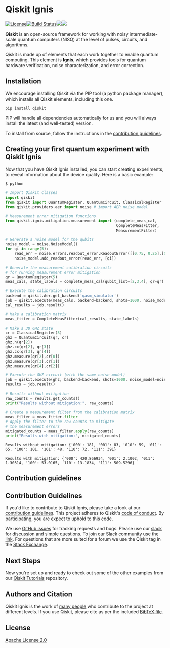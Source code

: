 # Qiskit Ignis

[![License](https://img.shields.io/github/license/Qiskit/qiskit-ignis.svg?style=popout-square)](https://opensource.org/licenses/Apache-2.0)[![Build Status](https://img.shields.io/travis/com/Qiskit/qiskit-ignis/master.svg?style=popout-square)](https://travis-ci.com/Qiskit/qiskit-ignis)[![](https://img.shields.io/github/release/Qiskit/qiskit-ignis.svg?style=popout-square)](https://github.com/Qiskit/qiskit-ignis/releases)[![](https://img.shields.io/pypi/dm/qiskit-ignis.svg?style=popout-square)](https://pypi.org/project/qiskit-ignis/)

**Qiskit** is an open-source framework for working with noisy intermediate-scale quantum computers (NISQ) at the level of pulses, circuits, and algorithms.

Qiskit is made up of elements that each work together to enable quantum computing. This element is **Ignis**, which provides tools for quantum hardware verification, noise characterization, and error correction.


## Installation

We encourage installing Qiskit via the PIP tool (a python package manager), which installs all Qiskit elements, including this one.

```bash
pip install qiskit
```

PIP will handle all dependencies automatically for us and you will always install the latest (and well-tested) version.

To install from source, follow the instructions in the [contribution guidelines](.github/CONTRIBUTING.rst).

## Creating your first quantum experiment with Qiskit Ignis
Now that you have Qiskit Ignis installed, you can start creating experiments, to reveal information about the device quality. Here is a basic example:

```
$ python
```

```python
# Import Qiskit classes
import qiskit
from qiskit import QuantumRegister, QuantumCircuit, ClassicalRegister
from qiskit.providers.aer import noise # import AER noise model

# Measurement error mitigation functions
from qiskit.ignis.mitigation.measurement import (complete_meas_cal,
                                                 CompleteMeasFitter, 
                                                 MeasurementFilter)

# Generate a noise model for the qubits
noise_model = noise.NoiseModel()
for qi in range(5):
    read_err = noise.errors.readout_error.ReadoutError([[0.75, 0.25],[0.1, 0.9]])
    noise_model.add_readout_error(read_err, [qi])

# Generate the measurement calibration circuits
# for running measurement error mitigation
qr = QuantumRegister(5)
meas_cals, state_labels = complete_meas_cal(qubit_list=[2,3,4], qr=qr)

# Execute the calibration circuits
backend = qiskit.Aer.get_backend('qasm_simulator')
job = qiskit.execute(meas_cals, backend=backend, shots=1000, noise_model=noise_model)
cal_results = job.result()

# Make a calibration matrix
meas_fitter = CompleteMeasFitter(cal_results, state_labels)

# Make a 3Q GHZ state
cr = ClassicalRegister(3)
ghz = QuantumCircuit(qr, cr)
ghz.h(qr[2])
ghz.cx(qr[2], qr[3])
ghz.cx(qr[3], qr[4])
ghz.measure(qr[2],cr[0])
ghz.measure(qr[3],cr[1])
ghz.measure(qr[4],cr[2])

# Execute the GHZ circuit (with the same noise model)
job = qiskit.execute(ghz, backend=backend, shots=1000, noise_model=noise_model)
results = job.result()

# Results without mitigation
raw_counts = results.get_counts()
print("Results without mitigation:", raw_counts)

# Create a measurement filter from the calibration matrix
meas_filter = meas_fitter.filter
# Apply the filter to the raw counts to mitigate 
# the measurement errors
mitigated_counts = meas_filter.apply(raw_counts)
print("Results with mitigation:", mitigated_counts)
```

```
Results without mitigation: {'000': 181, '001': 83, '010': 59, '011': 65, '100': 101, '101': 48, '110': 72, '111': 391}

Results with mitigation: {'000': 420.866934, '001': 2.1002, '011': 1.30314, '100': 53.0165, '110': 13.1834, '111': 509.5296}
```

## Contribution guidelines

## Contribution Guidelines

If you'd like to contribute to Qiskit Ignis, please take a look at our
[contribution guidelines](.github/CONTRIBUTING.md). This project adheres to Qiskit's [code of conduct](.github/CODE_OF_CONDUCT.md). By participating, you are expect to uphold to this code.

We use [GitHub issues](https://github.com/Qiskit/qiskit-ignis/issues) for tracking requests and bugs. Please use our [slack](https://qiskit.slack.com) for discussion and simple questions. To join our Slack community use the [link](https://join.slack.com/t/qiskit/shared_invite/enQtNDc2NjUzMjE4Mzc0LTMwZmE0YTM4ZThiNGJmODkzN2Y2NTNlMDIwYWNjYzA2ZmM1YTRlZGQ3OGM0NjcwMjZkZGE0MTA4MGQ1ZTVmYzk). For questions that are more suited for a forum we use the Qiskit tag in the [Stack Exchange](https://quantumcomputing.stackexchange.com/questions/tagged/qiskit).

## Next Steps

Now you're set up and ready to check out some of the other examples from our
[Qiskit Tutorials](https://github.com/Qiskit/qiskit-tutorials/tree/master/qiskit/ignis) repository.

## Authors and Citation

Qiskit Ignis is the work of [many people](https://github.com/Qiskit/qiskit-ignis/graphs/contributors) who contribute
to the project at different levels. If you use Qiskit, please cite as per the included [BibTeX file](https://github.com/Qiskit/qiskit/blob/master/Qiskit.bib).

## License

[Apache License 2.0](LICENSE.txt)
